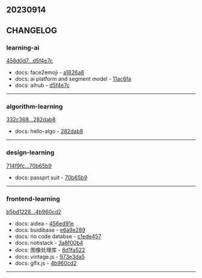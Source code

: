 ## 20230914

## CHANGELOG

### learning-ai

[458d0d7...d5f4e7c](https://github.com/zhbhun/learning-ai/compare/458d0d7...d5f4e7c)

* docs: face2emoji - [a1626a8](https://github.com/zhbhun/learning-ai/commit/a1626a809670fd89ba45c60c25c192cc39dd2b37)
* docs: ai platform and segment model - [11ac6fa](https://github.com/zhbhun/learning-ai/commit/11ac6fa85e98dc41eaa8924226cc9d4f6f127377)
* docs: aihub - [d5f4e7c](https://github.com/zhbhun/learning-ai/commit/d5f4e7c3cfe94d8cac63552d8d9893aa96be165e)

---

### algorithm-learning

[332c368...282dab8](https://github.com/zhbhun/algorithm-learning/compare/332c368...282dab8)

* docs: hello-algo - [282dab8](https://github.com/zhbhun/algorithm-learning/commit/282dab8a3e49f579fe73c71999d4ba719053bd55)

---

### design-learning

[714f9fc...70b65b9](https://github.com/zhbhun/design-learning/compare/714f9fc...70b65b9)

* docs: passprt suit - [70b65b9](https://github.com/zhbhun/design-learning/commit/70b65b9df2ece86be05c78112322612e98246c39)

---

### frontend-learning

[b5bd1228...4b960cd2](https://github.com/zhbhun/frontend-learning/compare/b5bd1228...4b960cd2)

* docs: aidea - [456ed91e](https://github.com/zhbhun/frontend-learning/commit/456ed91e6b5d8af9856b4c766c8f69ac98f1e143)
* docs: buidibase - [e6a9e289](https://github.com/zhbhun/frontend-learning/commit/e6a9e2895dd14c941188744b20fee3eb56351861)
* docs: no code databse - [c1ede457](https://github.com/zhbhun/frontend-learning/commit/c1ede4575657368df5b98f5b6f44b45c0df7ef1b)
* docs: notistack - [3a8f00b4](https://github.com/zhbhun/frontend-learning/commit/3a8f00b46e89194125c78ef4cfca87d93b368750)
* docs: 图像处理库 - [8d1fa522](https://github.com/zhbhun/frontend-learning/commit/8d1fa5225fad6674f42985b339ee9511e81838d8)
* docs: vintage.js - [973e3da5](https://github.com/zhbhun/frontend-learning/commit/973e3da536266b38936ee85629709d434f0697e8)
* docs: glfx.js - [4b960cd2](https://github.com/zhbhun/frontend-learning/commit/4b960cd202b564ec5df666402c4b9816d8fbae24)

---

